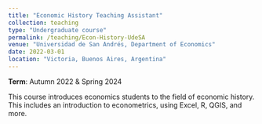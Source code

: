 ```yaml
---
title: "Economic History Teaching Assistant"
collection: teaching
type: "Undergraduate course"
permalink: /teaching/Econ-History-UdeSA
venue: "Universidad de San Andrés, Department of Economics"
date: 2022-03-01
location: "Victoria, Buenos Aires, Argentina"
---
```


**Term**: Autumn 2022 & Spring 2024

This course introduces economics students to the field of economic history. This includes an introduction to econometrics, using Excel, R, QGIS, and more.
